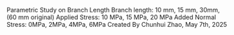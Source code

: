 Parametric Study on Branch Length
Branch length: 10 mm, 15 mm, 30mm, (60 mm original)
Applied Stress: 10 MPa, 15 MPa, 20 MPa
Added Normal Stress: 0MPa, 2MPa, 4MPa, 6MPa
Created By Chunhui Zhao, May 7th, 2025